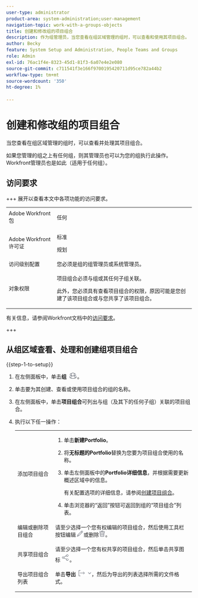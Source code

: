 ```yaml
---
user-type: administrator
product-area: system-administration;user-management
navigation-topic: work-with-a-groups-objects
title: 创建和修改组的项目组合
description: 作为组管理员，当您查看在组区域管理的组时，可以查看和使用其项目组合。
author: Becky
feature: System Setup and Administration, People Teams and Groups
role: Admin
exl-id: 76ac1f4e-8323-45d1-81f3-6a07e4e2e080
source-git-commit: c711541f3e166f9700195420711d95ce782a44b2
workflow-type: tm+mt
source-wordcount: '350'
ht-degree: 1%

---
```


# 创建和修改组的项目组合

当您查看在组区域管理的组时，可以查看并处理其项目组合。

如果您管理的组之上有任何组，则其管理员也可以为您的组执行此操作。 Workfront管理员也是如此（适用于任何组）。

## 访问要求

+++ 展开以查看本文中各项功能的访问要求。

<table style="table-layout:auto"> 
 <col> 
 <col> 
 <tbody> 
  <tr> 
   <td>Adobe Workfront包</td> 
   <td><p>任何</p></td> 
  </tr> 
  <tr> 
   <td>Adobe Workfront许可证</td> 
   <td><p>标准</p>
       <p>规划</p></td>
  </tr>
  <tr> 
   <td>访问级别配置</td> 
   <td>您必须是组的组管理员或系统管理员。</td>
  </tr>
  <tr> 
   <td>对象权限</td>
   <td> <p>项目组合必须与组或其任何子组关联。</p> <p>此外，您必须具有查看项目组合的权限，原因可能是您创建了该项目组合或与您共享了该项目组合。</p></td> 
  </tr> 
 </tbody> 
</table>

有关信息，请参阅Workfront文档中的[访问要求](/help/quicksilver/administration-and-setup/add-users/access-levels-and-object-permissions/access-level-requirements-in-documentation.md)。

+++

## 从组区域查看、处理和创建组项目组合

{{step-1-to-setup}}

1. 在左侧面板中，单击&#x200B;**组** ![组](assets/groups-icon.png)。

1. 单击要为其创建、查看或使用项目组合的组的名称。
1. 在左侧面板中，单击&#x200B;**项目组合**&#x200B;可列出与组（及其下的任何子组）关联的项目组合。
1. 执行以下任一操作：

   <table style="table-layout:auto"> 
    <col> 
    <col> 
    <tbody> 
     <tr> 
      <td role="rowheader">添加项目组合</td> 
      <td> 
       <ol> 
        <li value="1"> <p>单击<strong>新建Portfolio</strong>。</p> </li> 
        <li value="2">将<strong>无标题的Portfolio</strong>替换为您要为项目组合使用的名称。</li>
        <li value="3"><p>单击左侧面板中的<strong>Portfolio详细信息</strong>，并根据需要更新概述区域中的信息。</p>
        <p>有关配置选项的详细信息，请参阅<a href="/help/quicksilver/manage-work/portfolios/create-and-manage-portfolios/create-portfolios.md" class="MCXref xref">创建项目组合</a>。</p></li>
        <li value="4">单击浏览器的“返回”按钮可返回到组的“项目组合”列表。</li> 
       </ol> </td>
     </tr> 
     <tr> 
      <td role="rowheader"> <p>编辑或删除项目组合</p> </td> 
      <td> <p>请至少选择一个您有权编辑的项目组合，然后使用工具栏按钮编辑<img src="assets/edit-icon.png">或删除<img src="assets/delete.png">。</p> </td> 
     </tr> 
     <tr> 
      <td role="rowheader">共享项目组合</td> 
      <td>请至少选择一个您有权共享的项目组合，然后单击共享图标<img src="assets/share-icon.png">。</td> 
     </tr> 
     <tr> 
      <td role="rowheader"> <p>导出项目组合列表</p> </td> 
      <td>单击<strong>导出</strong> <img src="assets/export.png">，然后为导出的列表选择所需的文件格式。</td> 
     </tr> 
    </tbody> 
   </table>
